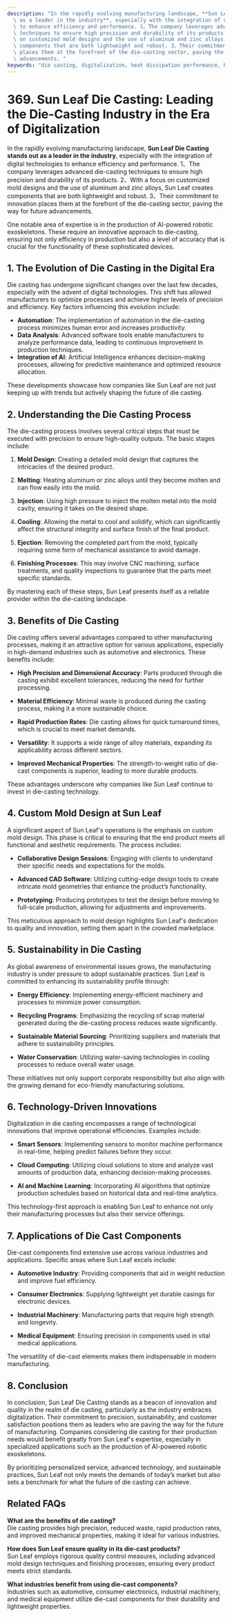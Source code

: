 ```yaml
---
description: "In the rapidly evolving manufacturing landscape, **Sun Leaf Die Casting stands out\
  \ as a leader in the industry**, especially with the integration of digital technologies\
  \ to enhance efficiency and performance. 1、The company leverages advanced die-casting\
  \ techniques to ensure high precision and durability of its products. 2、With a focus\
  \ on customized mold designs and the use of aluminum and zinc alloys, Sun Leaf creates\
  \ components that are both lightweight and robust. 3、Their commitment to innovation\
  \ places them at the forefront of the die-casting sector, paving the way for future\
  \ advancements. "
keywords: "die casting, digitalization, heat dissipation performance, heat sink"
---
```

# 369. Sun Leaf Die Casting: Leading the Die-Casting Industry in the Era of Digitalization

In the rapidly evolving manufacturing landscape, **Sun Leaf Die Casting stands out as a leader in the industry**, especially with the integration of digital technologies to enhance efficiency and performance. 1、The company leverages advanced die-casting techniques to ensure high precision and durability of its products. 2、With a focus on customized mold designs and the use of aluminum and zinc alloys, Sun Leaf creates components that are both lightweight and robust. 3、Their commitment to innovation places them at the forefront of the die-casting sector, paving the way for future advancements. 

One notable area of expertise is in the production of AI-powered robotic exoskeletons. These require an innovative approach to die-casting, ensuring not only efficiency in production but also a level of accuracy that is crucial for the functionality of these sophisticated devices.

## **1. The Evolution of Die Casting in the Digital Era**

Die casting has undergone significant changes over the last few decades, especially with the advent of digital technologies. This shift has allowed manufacturers to optimize processes and achieve higher levels of precision and efficiency. Key factors influencing this evolution include:

- **Automation**: The implementation of automation in the die-casting process minimizes human error and increases productivity.
- **Data Analysis**: Advanced software tools enable manufacturers to analyze performance data, leading to continuous improvement in production techniques.
- **Integration of AI**: Artificial Intelligence enhances decision-making processes, allowing for predictive maintenance and optimized resource allocation.

These developments showcase how companies like Sun Leaf are not just keeping up with trends but actively shaping the future of die casting.

## **2. Understanding the Die Casting Process**

The die-casting process involves several critical steps that must be executed with precision to ensure high-quality outputs. The basic stages include:

1. **Mold Design**: Creating a detailed mold design that captures the intricacies of the desired product.
   
2. **Melting**: Heating aluminum or zinc alloys until they become molten and can flow easily into the mold.
   
3. **Injection**: Using high pressure to inject the molten metal into the mold cavity, ensuring it takes on the desired shape.
   
4. **Cooling**: Allowing the metal to cool and solidify, which can significantly affect the structural integrity and surface finish of the final product.
   
5. **Ejection**: Removing the completed part from the mold, typically requiring some form of mechanical assistance to avoid damage.

6. **Finishing Processes**: This may involve CNC machining, surface treatments, and quality inspections to guarantee that the parts meet specific standards.

By mastering each of these steps, Sun Leaf presents itself as a reliable provider within the die-casting landscape.

## **3. Benefits of Die Casting**

Die casting offers several advantages compared to other manufacturing processes, making it an attractive option for various applications, especially in high-demand industries such as automotive and electronics. These benefits include:

- **High Precision and Dimensional Accuracy**: Parts produced through die casting exhibit excellent tolerances, reducing the need for further processing.

- **Material Efficiency**: Minimal waste is produced during the casting process, making it a more sustainable choice.

- **Rapid Production Rates**: Die casting allows for quick turnaround times, which is crucial to meet market demands.

- **Versatility**: It supports a wide range of alloy materials, expanding its applicability across different sectors.

- **Improved Mechanical Properties**: The strength-to-weight ratio of die-cast components is superior, leading to more durable products.

These advantages underscore why companies like Sun Leaf continue to invest in die-casting technology.

## **4. Custom Mold Design at Sun Leaf**

A significant aspect of Sun Leaf's operations is the emphasis on custom mold design. This phase is critical to ensuring that the end product meets all functional and aesthetic requirements. The process includes:

- **Collaborative Design Sessions**: Engaging with clients to understand their specific needs and expectations for the molds.

- **Advanced CAD Software**: Utilizing cutting-edge design tools to create intricate mold geometries that enhance the product’s functionality.

- **Prototyping**: Producing prototypes to test the design before moving to full-scale production, allowing for adjustments and improvements.

This meticulous approach to mold design highlights Sun Leaf's dedication to quality and innovation, setting them apart in the crowded marketplace.

## **5. Sustainability in Die Casting**

As global awareness of environmental issues grows, the manufacturing industry is under pressure to adopt sustainable practices. Sun Leaf is committed to enhancing its sustainability profile through:

- **Energy Efficiency**: Implementing energy-efficient machinery and processes to minimize power consumption.

- **Recycling Programs**: Emphasizing the recycling of scrap material generated during the die-casting process reduces waste significantly.

- **Sustainable Material Sourcing**: Prioritizing suppliers and materials that adhere to sustainability principles.

- **Water Conservation**: Utilizing water-saving technologies in cooling processes to reduce overall water usage.

These initiatives not only support corporate responsibility but also align with the growing demand for eco-friendly manufacturing solutions.

## **6. Technology-Driven Innovations**

Digitalization in die casting encompasses a range of technological innovations that improve operational efficiencies. Examples include:

- **Smart Sensors**: Implementing sensors to monitor machine performance in real-time, helping predict failures before they occur.

- **Cloud Computing**: Utilizing cloud solutions to store and analyze vast amounts of production data, enhancing decision-making processes.

- **AI and Machine Learning**: Incorporating AI algorithms that optimize production schedules based on historical data and real-time analytics.

This technology-first approach is enabling Sun Leaf to enhance not only their manufacturing processes but also their service offerings.

## **7. Applications of Die Cast Components**

Die-cast components find extensive use across various industries and applications. Specific areas where Sun Leaf excels include:

- **Automotive Industry**: Providing components that aid in weight reduction and improve fuel efficiency.

- **Consumer Electronics**: Supplying lightweight yet durable casings for electronic devices.

- **Industrial Machinery**: Manufacturing parts that require high strength and longevity.

- **Medical Equipment**: Ensuring precision in components used in vital medical applications.

The versatility of die-cast elements makes them indispensable in modern manufacturing.

## **8. Conclusion**

In conclusion, Sun Leaf Die Casting stands as a beacon of innovation and quality in the realm of die casting, particularly as the industry embraces digitalization. Their commitment to precision, sustainability, and customer satisfaction positions them as leaders who are paving the way for the future of manufacturing. Companies considering die casting for their production needs would benefit greatly from Sun Leaf's expertise, especially in specialized applications such as the production of AI-powered robotic exoskeletons.

By prioritizing personalized service, advanced technology, and sustainable practices, Sun Leaf not only meets the demands of today’s market but also sets a benchmark for what the future of die casting can achieve.

## **Related FAQs**

**What are the benefits of die casting?**  
Die casting provides high precision, reduced waste, rapid production rates, and improved mechanical properties, making it ideal for various industries.

**How does Sun Leaf ensure quality in its die-cast products?**  
Sun Leaf employs rigorous quality control measures, including advanced mold design techniques and finishing processes, ensuring every product meets strict standards.

**What industries benefit from using die-cast components?**  
Industries such as automotive, consumer electronics, industrial machinery, and medical equipment utilize die-cast components for their durability and lightweight properties.
